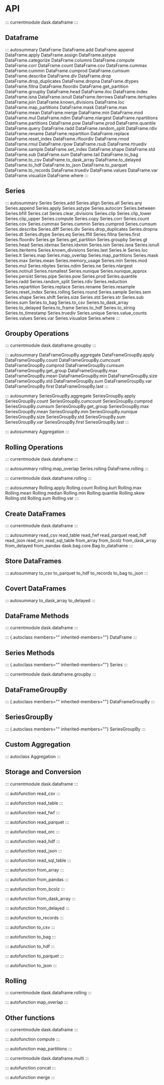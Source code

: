 # API

::: currentmodule
dask.dataframe
:::

## Dataframe

::: autosummary
DataFrame DataFrame.add DataFrame.append DataFrame.apply
DataFrame.assign DataFrame.astype DataFrame.categorize DataFrame.columns
DataFrame.compute DataFrame.corr DataFrame.count DataFrame.cov
DataFrame.cummax DataFrame.cummin DataFrame.cumprod DataFrame.cumsum
DataFrame.describe DataFrame.div DataFrame.drop
DataFrame.drop_duplicates DataFrame.dropna DataFrame.dtypes
DataFrame.fillna DataFrame.floordiv DataFrame.get_partition
DataFrame.groupby DataFrame.head DataFrame.iloc DataFrame.index
DataFrame.isna DataFrame.isnull DataFrame.iterrows DataFrame.itertuples
DataFrame.join DataFrame.known_divisions DataFrame.loc
DataFrame.map_partitions DataFrame.mask DataFrame.max DataFrame.mean
DataFrame.merge DataFrame.min DataFrame.mod DataFrame.mul DataFrame.ndim
DataFrame.nlargest DataFrame.npartitions DataFrame.partitions
DataFrame.pow DataFrame.prod DataFrame.quantile DataFrame.query
DataFrame.radd DataFrame.random_split DataFrame.rdiv DataFrame.rename
DataFrame.repartition DataFrame.replace DataFrame.reset_index
DataFrame.rfloordiv DataFrame.rmod DataFrame.rmul DataFrame.rpow
DataFrame.rsub DataFrame.rtruediv DataFrame.sample DataFrame.set_index
DataFrame.shape DataFrame.std DataFrame.sub DataFrame.sum DataFrame.tail
DataFrame.to_bag DataFrame.to_csv DataFrame.to_dask_array
DataFrame.to_delayed DataFrame.to_hdf DataFrame.to_json
DataFrame.to_parquet DataFrame.to_records DataFrame.truediv
DataFrame.values DataFrame.var DataFrame.visualize DataFrame.where
:::

## Series

::: autosummary
Series Series.add Series.align Series.all Series.any Series.append
Series.apply Series.astype Series.autocorr Series.between Series.bfill
Series.cat Series.clear_divisions Series.clip Series.clip_lower
Series.clip_upper Series.compute Series.copy Series.corr Series.count
Series.cov Series.cummax Series.cummin Series.cumprod Series.cumsum
Series.describe Series.diff Series.div Series.drop_duplicates
Series.dropna Series.dt Series.dtype Series.eq Series.ffill
Series.fillna Series.first Series.floordiv Series.ge
Series.get_partition Series.groupby Series.gt Series.head Series.idxmax
Series.idxmin Series.isin Series.isna Series.isnull Series.iteritems
Series.known_divisions Series.last Series.le Series.loc Series.lt
Series.map Series.map_overlap Series.map_partitions Series.mask
Series.max Series.mean Series.memory_usage Series.min Series.mod
Series.mul Series.nbytes Series.ndim Series.ne Series.nlargest
Series.notnull Series.nsmallest Series.nunique Series.nunique_approx
Series.persist Series.pipe Series.pow Series.prod Series.quantile
Series.radd Series.random_split Series.rdiv Series.reduction
Series.repartition Series.replace Series.rename Series.resample
Series.reset_index Series.rolling Series.round Series.sample Series.sem
Series.shape Series.shift Series.size Series.std Series.str Series.sub
Series.sum Series.to_bag Series.to_csv Series.to_dask_array
Series.to_delayed Series.to_frame Series.to_hdf Series.to_string
Series.to_timestamp Series.truediv Series.unique Series.value_counts
Series.values Series.var Series.visualize Series.where
:::

## Groupby Operations

::: currentmodule
dask.dataframe.groupby
:::

::: autosummary
DataFrameGroupBy.aggregate DataFrameGroupBy.apply DataFrameGroupBy.count
DataFrameGroupBy.cumcount DataFrameGroupBy.cumprod
DataFrameGroupBy.cumsum DataFrameGroupBy.get_group DataFrameGroupBy.max
DataFrameGroupBy.mean DataFrameGroupBy.min DataFrameGroupBy.size
DataFrameGroupBy.std DataFrameGroupBy.sum DataFrameGroupBy.var
DataFrameGroupBy.first DataFrameGroupBy.last
:::

::: autosummary
SeriesGroupBy.aggregate SeriesGroupBy.apply SeriesGroupBy.count
SeriesGroupBy.cumcount SeriesGroupBy.cumprod SeriesGroupBy.cumsum
SeriesGroupBy.get_group SeriesGroupBy.max SeriesGroupBy.mean
SeriesGroupBy.min SeriesGroupBy.nunique SeriesGroupBy.size
SeriesGroupBy.std SeriesGroupBy.sum SeriesGroupBy.var
SeriesGroupBy.first SeriesGroupBy.last
:::

::: autosummary
Aggregation
:::

## Rolling Operations

::: currentmodule
dask.dataframe
:::

::: autosummary
rolling.map_overlap Series.rolling DataFrame.rolling
:::

::: currentmodule
dask.dataframe.rolling
:::

::: autosummary
Rolling.apply Rolling.count Rolling.kurt Rolling.max Rolling.mean
Rolling.median Rolling.min Rolling.quantile Rolling.skew Rolling.std
Rolling.sum Rolling.var
:::

## Create DataFrames

::: currentmodule
dask.dataframe
:::

::: autosummary
read_csv read_table read_fwf read_parquet read_hdf read_json read_orc
read_sql_table from_array from_bcolz from_dask_array from_delayed
from_pandas dask.bag.core.Bag.to_dataframe
:::

## Store DataFrames

::: autosummary
to_csv to_parquet to_hdf to_records to_bag to_json
:::

## Covert DataFrames

::: autosummary
to_dask_array to_delayed
:::

## DataFrame Methods

::: currentmodule
dask.dataframe
:::

::: {.autoclass members="" inherited-members=""}
DataFrame
:::

## Series Methods

::: {.autoclass members="" inherited-members=""}
Series
:::

::: currentmodule
dask.dataframe.groupby
:::

## DataFrameGroupBy

::: {.autoclass members="" inherited-members=""}
DataFrameGroupBy
:::

## SeriesGroupBy

::: {.autoclass members="" inherited-members=""}
SeriesGroupBy
:::

## Custom Aggregation

::: autoclass
Aggregation
:::

## Storage and Conversion

::: currentmodule
dask.dataframe
:::

::: autofunction
read_csv
:::

::: autofunction
read_table
:::

::: autofunction
read_fwf
:::

::: autofunction
read_parquet
:::

::: autofunction
read_orc
:::

::: autofunction
read_hdf
:::

::: autofunction
read_json
:::

::: autofunction
read_sql_table
:::

::: autofunction
from_array
:::

::: autofunction
from_pandas
:::

::: autofunction
from_bcolz
:::

::: autofunction
from_dask_array
:::

::: autofunction
from_delayed
:::

::: autofunction
to_records
:::

::: autofunction
to_csv
:::

::: autofunction
to_bag
:::

::: autofunction
to_hdf
:::

::: autofunction
to_parquet
:::

::: autofunction
to_json
:::

## Rolling

::: currentmodule
dask.dataframe.rolling
:::

::: autofunction
map_overlap
:::

## Other functions

::: currentmodule
dask.dataframe
:::

::: autofunction
compute
:::

::: autofunction
map_partitions
:::

::: currentmodule
dask.dataframe.multi
:::

::: autofunction
concat
:::

::: autofunction
merge
:::
